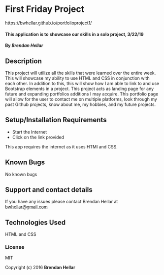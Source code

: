 # First Friday Project
https://bwhellar.github.io/portfolioproject1/

#### This application is to showcase our skills in a solo project, 3/22/19
#### By _**Brendan Hellar**_

## Description

This project will utilize all the skills that were learned over the entire week.  This will showcase my ability to use HTML and CSS in conjunction with each other.  In addition to this, this will show how I am able to link to and use Bootstrap elements in a project.  This project acts as landing page for any future and expanding portfolios additions I may acquire.  This portfolio page will allow for the user to contact me on multiple platforms, look through my past Github projects, know about me, my hobbies, and my future projects.

## Setup/Installation Requirements

* Start the Internet
* Click on the link provided


This app requires the internet as it uses HTMl and CSS.

## Known Bugs

No known bugs

## Support and contact details

If you have any issues please contact Brendan Hellar at bwhellar@gmail.com

## Technologies Used

HTML and CSS

### License

MIT

Copyright (c) 2016 **Brendan Hellar**
